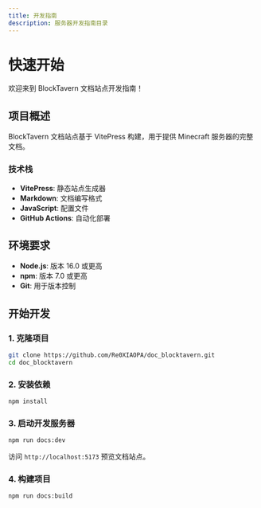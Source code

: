 ```yaml
---
title: 开发指南
description: 服务器开发指南目录
---
```



# 快速开始

欢迎来到 BlockTavern 文档站点开发指南！

## 项目概述

BlockTavern 文档站点基于 VitePress 构建，用于提供 Minecraft 服务器的完整文档。

### 技术栈

- **VitePress**: 静态站点生成器
- **Markdown**: 文档编写格式
- **JavaScript**: 配置文件
- **GitHub Actions**: 自动化部署

## 环境要求

- **Node.js**: 版本 16.0 或更高
- **npm**: 版本 7.0 或更高
- **Git**: 用于版本控制

## 开始开发

### 1. 克隆项目

```bash
git clone https://github.com/Re0XIAOPA/doc_blocktavern.git
cd doc_blocktavern
```

### 2. 安装依赖

```bash
npm install
```

### 3. 启动开发服务器

```bash
npm run docs:dev
```

访问 `http://localhost:5173` 预览文档站点。

### 4. 构建项目

```bash
npm run docs:build
```